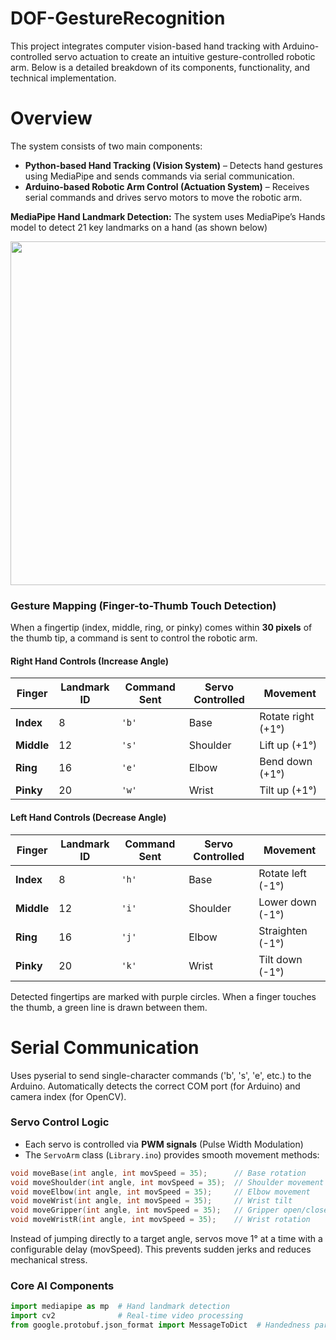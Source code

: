 # DOF-GestureRecognition
This project integrates computer vision-based hand tracking with Arduino-controlled servo actuation to create an intuitive gesture-controlled robotic arm. Below is a detailed breakdown of its components, functionality, and technical implementation.

# Overview
The system consists of two main components:

* **Python-based Hand Tracking (Vision System)** – Detects hand gestures using MediaPipe and sends commands via serial communication.
* **Arduino-based Robotic Arm Control (Actuation System)** – Receives serial commands and drives servo motors to move the robotic arm.

**MediaPipe Hand Landmark Detection:**
The system uses MediaPipe’s Hands model to detect 21 key landmarks on a hand (as shown below)

<img src="https://github.com/user-attachments/assets/8bc8294e-d182-4c38-b9d2-73a73890da7a" width=550>

### Gesture Mapping (Finger-to-Thumb Touch Detection)
When a fingertip (index, middle, ring, or pinky) comes within **30 pixels** of the thumb tip, a command is sent to control the robotic arm.

#### Right Hand Controls (Increase Angle)
| Finger        | Landmark ID | Command Sent | Servo Controlled | Movement          |
|---------------|-------------|--------------|-------------------|-------------------|
| **Index**     | 8           | `'b'`        | Base              | Rotate right (+1°)|
| **Middle**    | 12          | `'s'`        | Shoulder          | Lift up (+1°)     |
| **Ring**      | 16          | `'e'`        | Elbow             | Bend down (+1°)   |
| **Pinky**     | 20          | `'w'`        | Wrist             | Tilt up (+1°)     |

#### Left Hand Controls (Decrease Angle)
| Finger        | Landmark ID | Command Sent | Servo Controlled | Movement          |
|---------------|-------------|--------------|-------------------|-------------------|
| **Index**     | 8           | `'h'`        | Base              | Rotate left (-1°) |
| **Middle**    | 12          | `'i'`        | Shoulder          | Lower down (-1°)  |
| **Ring**      | 16          | `'j'`        | Elbow             | Straighten (-1°)  |
| **Pinky**     | 20          | `'k'`        | Wrist             | Tilt down (-1°)   |

Detected fingertips are marked with purple circles.
When a finger touches the thumb, a green line is drawn between them.

# Serial Communication
Uses pyserial to send single-character commands ('b', 's', 'e', etc.) to the Arduino.
Automatically detects the correct COM port (for Arduino) and camera index (for OpenCV).

### Servo Control Logic
- Each servo is controlled via **PWM signals** (Pulse Width Modulation)
- The `ServoArm` class (`Library.ino`) provides smooth movement methods:

```cpp
void moveBase(int angle, int movSpeed = 35);      // Base rotation
void moveShoulder(int angle, int movSpeed = 35);  // Shoulder movement
void moveElbow(int angle, int movSpeed = 35);     // Elbow movement
void moveWrist(int angle, int movSpeed = 35);     // Wrist tilt
void moveGripper(int angle, int movSpeed = 35);   // Gripper open/close
void moveWristR(int angle, int movSpeed = 35);    // Wrist rotation
```

Instead of jumping directly to a target angle, servos move 1° at a time with a configurable delay (movSpeed).
This prevents sudden jerks and reduces mechanical stress.

### Core AI Components
```python
import mediapipe as mp  # Hand landmark detection
import cv2              # Real-time video processing
from google.protobuf.json_format import MessageToDict  # Handedness parsing
```
